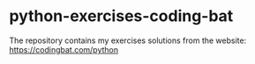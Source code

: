 # python-exercises-coding-bat

The repository contains my exercises solutions from the website:
https://codingbat.com/python

